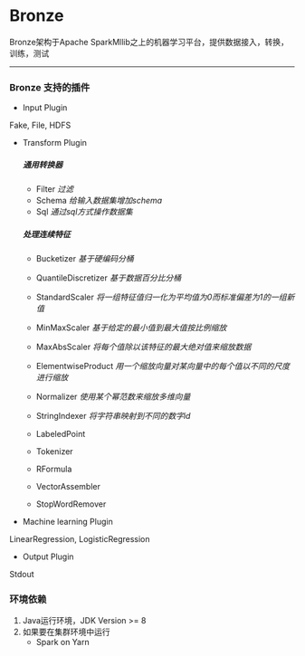 # Bronze
Bronze架构于Apache SparkMllib之上的机器学习平台，提供数据接入，转换，训练，测试

-----

### Bronze 支持的插件

- Input Plugin

Fake, File, HDFS

- Transform Plugin
   ##### 通用转换器
   - Filter *过滤*
   - Schema *给输入数据集增加schema*
   - Sql *通过sql方式操作数据集*
   ##### 处理连续特征
   - Bucketizer *基于硬编码分桶*
   - QuantileDiscretizer *基于数据百分比分桶*
   - StandardScaler *将一组特征值归一化为平均值为0而标准偏差为1的一组新值*
   - MinMaxScaler *基于给定的最小值到最大值按比例缩放*
   - MaxAbsScaler *将每个值除以该特征的最大绝对值来缩放数据*
   - ElementwiseProduct *用一个缩放向量对某向量中的每个值以不同的尺度进行缩放*
   - Normalizer *使用某个幂范数来缩放多维向量*
   - StringIndexer *将字符串映射到不同的数字id*
   - LabeledPoint
   - Tokenizer 
   
   - RFormula
   - VectorAssembler
   - StopWordRemover

- Machine learning Plugin

LinearRegression, LogisticRegression

- Output Plugin

Stdout

### 环境依赖
1. Java运行环境，JDK Version >= 8
2. 如果要在集群环境中运行
    - Spark on Yarn